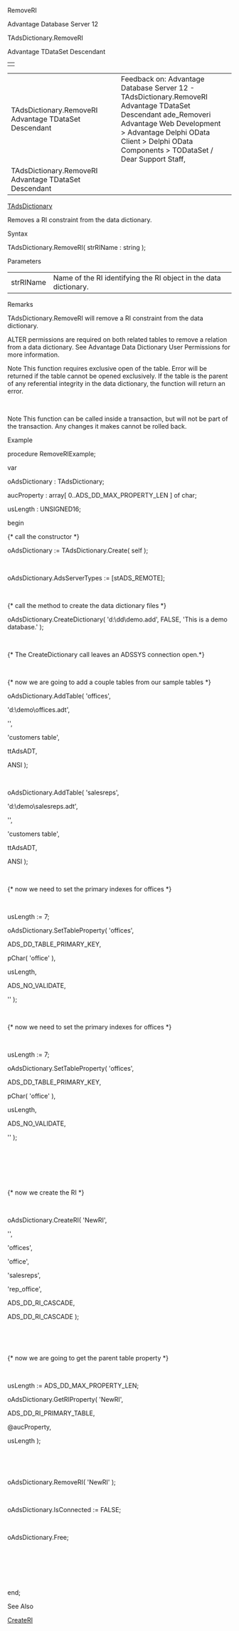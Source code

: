 RemoveRI




Advantage Database Server 12  

TAdsDictionary.RemoveRI

Advantage TDataSet Descendant

|  |
| --- |
|  |

|  |  |  |  |  |
| --- | --- | --- | --- | --- |
| TAdsDictionary.RemoveRI  Advantage TDataSet Descendant |  |  | Feedback on: Advantage Database Server 12 - TAdsDictionary.RemoveRI Advantage TDataSet Descendant ade\_Removeri Advantage Web Development > Advantage Delphi OData Client > Delphi OData Components > TODataSet / Dear Support Staff, |  |
| TAdsDictionary.RemoveRI  Advantage TDataSet Descendant |  |  |  |  |

[TAdsDictionary](ade_tadsdictionary.htm)

Removes a RI constraint from the data dictionary.

Syntax

TAdsDictionary.RemoveRI( strRIName : string );

Parameters

|  |  |
| --- | --- |
| strRIName | Name of the RI identifying the RI object in the data dictionary. |

Remarks

TAdsDictionary.RemoveRI will remove a RI constraint from the data dictionary.

ALTER permissions are required on both related tables to remove a relation from a data dictionary. See Advantage Data Dictionary User Permissions for more information.

Note This function requires exclusive open of the table. Error will be returned if the table cannot be opened exclusively. If the table is the parent of any referential integrity in the data dictionary, the function will return an error.

 

Note This function can be called inside a transaction, but will not be part of the transaction. Any changes it makes cannot be rolled back.

Example

procedure RemoveRIExample;

var

oAdsDictionary : TAdsDictionary;

aucProperty : array[ 0..ADS\_DD\_MAX\_PROPERTY\_LEN ] of char;

usLength : UNSIGNED16;

begin

{\* call the constructor \*}

oAdsDictionary := TAdsDictionary.Create( self );

 

oAdsDictionary.AdsServerTypes := [stADS\_REMOTE];

 

{\* call the method to create the data dictionary files \*}

oAdsDictionary.CreateDictionary( 'd:\dd\demo.add', FALSE, 'This is a demo database.' );

 

{\* The CreateDictionary call leaves an ADSSYS connection open.\*}

 

{\* now we are going to add a couple tables from our sample tables \*}

oAdsDictionary.AddTable( 'offices',

'd:\demo\offices.adt',

'',

'customers table',

ttAdsADT,

ANSI );

 

oAdsDictionary.AddTable( 'salesreps',

'd:\demo\salesreps.adt',

'',

'customers table',

ttAdsADT,

ANSI );

 

{\* now we need to set the primary indexes for offices \*}

 

usLength := 7;

oAdsDictionary.SetTableProperty( 'offices',

ADS\_DD\_TABLE\_PRIMARY\_KEY,

pChar( 'office' ),

usLength,

ADS\_NO\_VALIDATE,

'' );

 

{\* now we need to set the primary indexes for offices \*}

 

usLength := 7;

oAdsDictionary.SetTableProperty( 'offices',

ADS\_DD\_TABLE\_PRIMARY\_KEY,

pChar( 'office' ),

usLength,

ADS\_NO\_VALIDATE,

'' );

 

 

 

{\* now we create the RI \*}

 

oAdsDictionary.CreateRI( 'NewRI',

'',

'offices',

'office',

'salesreps',

'rep\_office',

ADS\_DD\_RI\_CASCADE,

ADS\_DD\_RI\_CASCADE );

 

 

{\* now we are going to get the parent table property \*}

 

usLength := ADS\_DD\_MAX\_PROPERTY\_LEN;

oAdsDictionary.GetRIProperty( 'NewRI',

ADS\_DD\_RI\_PRIMARY\_TABLE,

@aucProperty,

usLength );

 

 

oAdsDictionary.RemoveRI( 'NewRI' );

 

oAdsDictionary.IsConnected := FALSE;

 

oAdsDictionary.Free;

 

 

 

end;

See Also

[CreateRI](ade_createri.htm)